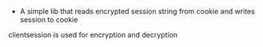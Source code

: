 * A simple lib that reads encrypted session string from cookie and writes session to cookie

clientsession is used for encryption and decryption